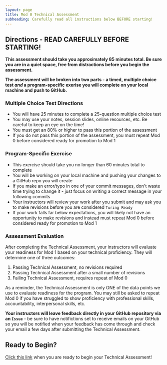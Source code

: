 ```yaml
---
layout: page
title: Mod 0 Technical Assessment
subheading: Carefully read all instructions below BEFORE starting!
---
```


## Directions - READ CAREFULLY BEFORE STARTING!
**This assessment should take you approximately 85 minutes total. Be sure you are in a quiet space, free from distractions before you begin the assessment.**

**The assessment will be broken into two parts - a timed, multiple choice test _and_ a program-specific exerise you will complete on your local machine and push to GitHub.**

### Multiple Choice Test Directions
- You will have 25 minutes to complete a 25-question multiple choice test
- You may use your notes, session slides, online resources, etc. Be careful to keep an eye on the time!
- You must get an 80% or higher to pass this portion of the assessment
- If you do not pass this portion of the assessment, you must repeat Mod 0 before considered ready for promotion to Mod 1

### Program-Specific Exercise
- This exercise should take you no longer than 60 minutes total to complete
- You will be working on your local machine and pushing your changes to a GitHub repo you will create
- If you make an error/typo in one of your commit messages, don't waste time trying to change it - just focus on writing a correct message in your following commits
- Your instructors will review your work after you submit and may ask you to make revisions before you are considered `Turing Ready`
- If your work falls far below expectations, you will likely not have an opportunity to make revisions and instead must repeat Mod 0 before considered ready for promotion to Mod 1

### Assessment Evaluation
After completing the Technical Assessment, your instructors will evaluate your readiness for Mod 1 based on your technical proficiency. They will determine one of three outcomes:
1. Passing Technical Assessment, no revisions required
2. Passing Technical Assessment after a small number of revisions
3. Failing Technical Assessment, requires repeat of Mod 0

As a reminder, the Technical Assessment is only ONE of the data points we use to evaluate readiness for the program. You may still be asked to repeat Mod 0 if you have struggled to show proficiency with professional skills, accountability, interpersonal skills, etc.

**Your instructors will leave feedback directly in your GitHub repository via an `Issue`** - be sure to have notifictions set to receive emails on your GitHub so you will be notified when your feedback has come through and check your email a few days after submitting the Technical Assessment.

## Ready to Begin?
[Click this link](https://github.com/turingschool/mod0_assessment1) when you are ready to begin your Technical Assessment! 